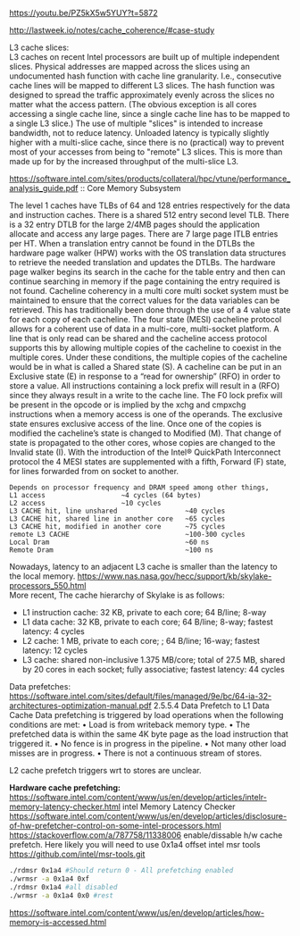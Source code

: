 https://youtu.be/PZ5kX5w5YUY?t=5872

http://lastweek.io/notes/cache_coherence/#case-study
  
L3 cache slices:  
L3 caches on recent Intel processors are built up of multiple independent slices.  Physical addresses are mapped across the slices using an undocumented hash function with cache line granularity.  I.e., consecutive cache lines will be mapped to different L3 slices.    The hash function was designed to spread the traffic approximately evenly across the slices no matter what the access pattern.  (The obvious exception is all cores accessing a single cache line, since a single cache line has to be mapped to a single L3 slice.)   The use of multiple "slices" is intended to increase bandwidth, not to reduce latency.  Unloaded latency is typically slightly higher with a multi-slice cache, since there is no (practical) way to prevent most of your accesses from being to "remote" L3 slices.   This is more than made up for by the increased throughput of the multi-slice L3.


https://software.intel.com/sites/products/collateral/hpc/vtune/performance_analysis_guide.pdf :: Core Memory Subsystem  

The level 1 caches have TLBs of 64 and 128 entries respectively for the data and instruction caches. There is a shared 512 entry second level TLB. There is a 32 entry DTLB for the large 2/4MB pages should the application allocate and access any large pages. There are 7 large page ITLB entries per HT. When a translation entry cannot be found in the DTLBs the hardware page walker (HPW) works with the OS translation data structures to retrieve the needed translation and updates the DTLBs. The hardware page walker begins its search in the cache for the table entry and then can continue searching in memory if the page containing the entry required is not found. Cacheline coherency in a multi core multi socket system must be maintained to ensure that the correct values for the data variables can be retrieved. This has traditionally been done through the use of a 4 value state for each copy of each cacheline. The four state (MESI) cacheline protocol allows for a coherent use of data in a multi-core, multi-socket platform. A line that is only read can be shared and the cacheline access protocol supports this by allowing multiple copies of the cacheline to coexist in the multiple cores. Under these conditions, the multiple copies of the cacheline would be in what is called a Shared state (S). A cacheline can be put in an Exclusive state (E) in response to a “read for ownership” (RFO) in order to store a value. All instructions containing a lock prefix will result in a (RFO) since they always result in a write to the cache line. The F0 lock prefix will be present in the opcode or is implied by the xchg and cmpxchg instructions when a memory access is one of the operands. The exclusive state ensures exclusive access of the line. Once one of the copies is modified the cacheline’s state is changed to Modified (M). That change of state is propagated to the other cores, whose copies are changed to the Invalid state (I). With the introduction of the Intel® QuickPath Interconnect protocol the 4 MESI states are supplemented with a fifth, Forward (F) state, for lines forwarded from on socket to another.  

```
Depends on processor frequency and DRAM speed among other things,
L1 access 				    ~4 cycles (64 bytes)
L2 access 				    ~10 cycles 
L3 CACHE hit, line unshared                 ~40 cycles
L3 CACHE hit, shared line in another core   ~65 cycles
L3 CACHE hit, modified in another core      ~75 cycles
remote L3 CACHE                             ~100-300 cycles
Local Dram                                  ~60 ns
Remote Dram                                 ~100 ns
```
Nowadays, latency to an adjacent L3 cache is smaller than the latency to the local memory.
https://www.nas.nasa.gov/hecc/support/kb/skylake-processors_550.html  
More recent,
The cache hierarchy of Skylake is as follows:
* L1 instruction cache: 32 KB, private to each core; 64 B/line; 8-way
* L1 data cache: 32 KB, private to each core; 64 B/line; 8-way; fastest latency: 4 cycles
* L2 cache: 1 MB, private to each core; ; 64 B/line; 16-way; fastest latency: 12 cycles
* L3 cache: shared non-inclusive 1.375 MB/core; total of 27.5 MB, shared by 20 cores in each socket; fully associative; fastest latency: 44 cycles


Data prefetches:  
https://software.intel.com/sites/default/files/managed/9e/bc/64-ia-32-architectures-optimization-manual.pdf 2.5.5.4
Data Prefetch to L1 Data Cache
Data prefetching is triggered by load operations when the following conditions are met:
• Load is from writeback memory type.
• The prefetched data is within the same 4K byte page as the load instruction that triggered it.
• No fence is in progress in the pipeline.
• Not many other load misses are in progress.
• There is not a continuous stream of stores.

L2 cache prefetch triggers wrt to stores are unclear.

**Hardware cache prefetching:** 
https://software.intel.com/content/www/us/en/develop/articles/intelr-memory-latency-checker.html intel Memory Latency Checker
https://software.intel.com/content/www/us/en/develop/articles/disclosure-of-hw-prefetcher-control-on-some-intel-processors.html  
https://stackoverflow.com/a/787758/11338006 enable/dissable h/w cache prefetch. Here likely you will need to use 0x1a4 offset
intel msr tools https://github.com/intel/msr-tools.git
```bash
./rdmsr 0x1a4 #Should return 0 - All prefetching enabled
./wrmsr -a 0x1a4 0xf
./rdmsr 0x1a4 #all disabled
./wrmsr -a 0x1a4 0x0 #rest
```

https://software.intel.com/content/www/us/en/develop/articles/how-memory-is-accessed.html
